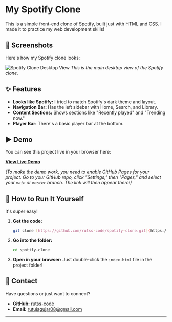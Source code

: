 # My Spotify Clone

This is a simple front-end clone of Spotify, built just with HTML and CSS. I made it to practice my web development skills!

## 📸 Screenshots

Here's how my Spotify clone looks:

![Spotify Clone Desktop View](sreenshot.png)
*This is the main desktop view of the Spotify clone.*

## ✨ Features

* **Looks like Spotify:** I tried to match Spotify's dark theme and layout.
* **Navigation Bar:** Has the left sidebar with Home, Search, and Library.
* **Content Sections:** Shows sections like "Recently played" and "Trending now."
* **Player Bar:** There's a basic player bar at the bottom.

## ▶️ Demo

You can see this project live in your browser here:

[**View Live Demo**](https://rutss-code.github.io/spotify-clone/)

*(To make the demo work, you need to enable GitHub Pages for your project. Go to your GitHub repo, click "Settings," then "Pages," and select your `main` or `master` branch. The link will then appear there!)*

## 🚀 How to Run It Yourself

It's super easy!

1.  **Get the code:**
    ```bash
    git clone [https://github.com/rutss-code/spotify-clone.git](https://github.com/rutss-code/spotify-clone.git)
    ```
2.  **Go into the folder:**
    ```bash
    cd spotify-clone
    ```
3.  **Open in your browser:** Just double-click the `index.html` file in the project folder!

## 👋 Contact

Have questions or just want to connect?

* **GitHub:** [rutss-code](https://github.com/rutss-code)
* **Email:** [rutujagujar08@gmail.com](mailto:rutujagujar08@gmail.com)

---
